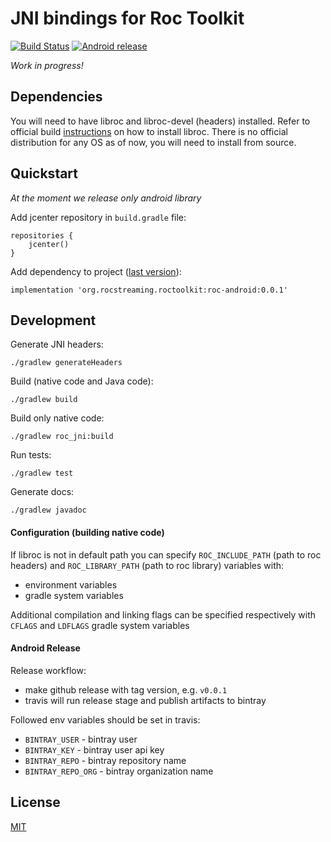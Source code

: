 # JNI bindings for Roc Toolkit

[![Build Status](https://travis-ci.org/roc-streaming/roc-java.svg?branch=master)](https://travis-ci.org/roc-streaming/roc-java)
[![Android release](https://img.shields.io/bintray/v/roc-streaming/maven/roc-android?color=blue&label=android)](https://bintray.com/roc-streaming/maven/roc-android/_latestVersion)

_Work in progress!_

## Dependencies

You will need to have libroc and libroc-devel (headers) installed. Refer to official build [instructions](https://roc-streaming.org/toolkit/docs/building.html) on how to install libroc. There is no official distribution for any OS as of now, you will need to install from source.

## Quickstart
_At the moment we release only android library_

Add jcenter repository in `build.gradle` file:

    repositories {
        jcenter()
    }
    
Add dependency to project ([last version](https://bintray.com/roc-streaming/maven/roc-android/_latestVersion)):

    implementation 'org.rocstreaming.roctoolkit:roc-android:0.0.1'

## Development

Generate JNI headers:
```
./gradlew generateHeaders
```

Build (native code and Java code):
```
./gradlew build
```

Build only native code:
```
./gradlew roc_jni:build
```

Run tests:
```
./gradlew test
```

Generate docs:
```
./gradlew javadoc
```

#### Configuration (building native code)

If libroc is not in default path you can specify `ROC_INCLUDE_PATH` (path to roc headers) and `ROC_LIBRARY_PATH` (path to roc library) variables with:
- environment variables 
- gradle system variables

Additional compilation and linking flags can be specified respectively with `CFLAGS` and `LDFLAGS` gradle system variables

#### Android Release

Release workflow:
 * make github release with tag version, e.g. `v0.0.1`
 * travis will run release stage and publish artifacts to bintray

Followed env variables should be set in travis:
 * `BINTRAY_USER` - bintray user
 * `BINTRAY_KEY` - bintray user api key
 * `BINTRAY_REPO` - bintray repository name
 * `BINTRAY_REPO_ORG` - bintray organization name

## License

[MIT](LICENSE)
